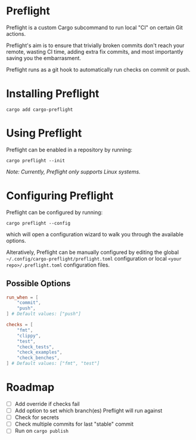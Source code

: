 # Preflight

Preflight is a custom Cargo subcommand to run local "CI" on certain Git actions.

Preflight's aim is to ensure that trivially broken commits don't reach your remote, wasting CI time, adding extra fix commits, and most importantly saving you the embarrasment.

Preflight runs as a git hook to automatically run checks on commit or push.

# Installing Preflight

```
cargo add cargo-preflight
```

# Using Preflight

Preflight can be enabled in a repository by running:

```
cargo preflight --init
```

_Note: Currently, Preflight only supports Linux systems._

# Configuring Preflight

Preflight can be configured by running:

```
cargo preflight --config
```

which will open a configuration wizard to walk you through the available options.

Alteratively, Preflight can be manually configured by editing the global `~/.config/cargo-preflight/preflight.toml` configuration or local `<your repo>/.preflight.toml` configuration files.

## Possible Options

```toml
run_when = [
    "commit",
    "push",
] # Default values: ["push"]

checks = [
    "fmt",
    "clippy",
    "test",
    "check_tests",
    "check_examples",
    "check_benches",
] # Default values: ["fmt", "test"]
```

# Roadmap

- [ ] Add override if checks fail
- [ ] Add option to set which branch(es) Preflight will run against
- [ ] Check for secrets
- [ ] Check multiple commits for last "stable" commit
- [ ] Run on `cargo publish`
